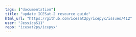 ```yaml
---
tags: ["documentation"]
title: "update ICESat-2 resource guide"
html_url: "https://github.com/icesat2py/icepyx/issues/412"
user: "JessicaS11"
repo: "icesat2py/icepyx"
---
```


